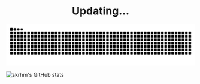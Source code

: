 <h1 align="center">Updating...</h1>

![](https://raw.githubusercontent.com/skrhm/skrhm/output/github-contribution-grid-snake.svg)

![skrhm's GitHub stats](https://github-readme-stats.vercel.app/api?username=skrhm&count_private=true)

<!-- ## Hi there 👋 -->

<!--
**skrhm/skrhm** is a ✨ _special_ ✨ repository because its `README.md` (this file) appears on your GitHub profile.

Here are some ideas to get you started:

- 🔭 I’m currently working on ...
- 🌱 I’m currently learning ...
- 👯 I’m looking to collaborate on ...
- 🤔 I’m looking for help with ...
- 💬 Ask me about ...
- 📫 How to reach me: ...
- 😄 Pronouns: ...
- ⚡ Fun fact: ...
-->
